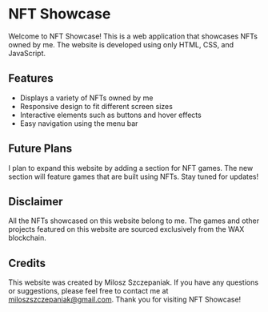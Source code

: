 # NFT Showcase
Welcome to NFT Showcase! This is a web application that showcases NFTs owned by me. The website is developed using only HTML, CSS, and JavaScript.

## Features
- Displays a variety of NFTs owned by me
- Responsive design to fit different screen sizes
- Interactive elements such as buttons and hover effects
- Easy navigation using the menu bar

## Future Plans
I plan to expand this website by adding a section for NFT games. The new section will feature games that are built using NFTs. Stay tuned for updates!

## Disclaimer
All the NFTs showcased on this website belong to me. The games and other projects featured on this website are sourced exclusively from the WAX blockchain.

## Credits
This website was created by Milosz Szczepaniak. If you have any questions or suggestions, please feel free to contact me at miloszszczepaniak@gmail.com. Thank you for visiting NFT Showcase!